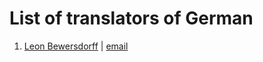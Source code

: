 # List of translators of German

1. [Leon Bewersdorff](https://github.com/LeonBew) | [email](mailto:bewersdorff@pm.me)
